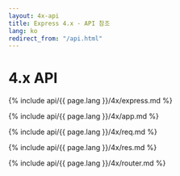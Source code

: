 ```yaml
---
layout: 4x-api
title: Express 4.x - API 참조
lang: ko
redirect_from: "/api.html"
---
```

<div id="api-doc" markdown="1">

  <h1>4.x API</h1>

  <a id='express' class='h2'></a>
  {% include api/{{ page.lang }}/4x/express.md %}

  <a id='app' class='h2'></a>
  {% include api/{{ page.lang }}/4x/app.md %}

  <a id='req' class='h2'></a>
  {% include api/{{ page.lang }}/4x/req.md %}

  <a id='res' class='h2'></a>
  {% include api/{{ page.lang }}/4x/res.md %}

  <a id='router' class='h2'></a>
  {% include api/{{ page.lang }}/4x/router.md %}

</div>
